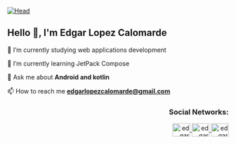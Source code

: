 [![Head](https://user-images.githubusercontent.com/24995646/189483417-c8008ba0-33eb-46e1-bf4f-bb4a5ed431f2.png)](https://eddyzxq.github.io/)



<h2 align="left">Hello 🤙, I'm Edgar Lopez Calomarde</h3>

<!--


<h1 align="center">A passionate android and frontend developer from Spain</h1>
<img align="right" alt="Coding" width="400" src="https://user-images.githubusercontent.com/24995646/189483022-3f125101-209b-4c9b-990b-cfb4bc9e4068.png">
-->


🔭 I’m currently studying web applications development

🌱 I’m currently learning JetPack Compose

💬 Ask me about **Android and kotlin**

📫 How to reach me **edgarlopezcalomarde@gmail.com**



<h3 align="right">Social Networks:</h3>
<p align="right">

<a href="https://www.linkedin.com/in/edgar-lopez-calomarde-971966212/" target="blank">
<img align="center" src="https://user-images.githubusercontent.com/24995646/189480478-5dba734a-5e84-4b18-b6d1-d283dd14c7a6.svg" alt="edgar linkedin" height="30"width="40" />
</a>


<a href="https://www.instagram.com/eltete_edgar/" target="blank">
<img align="center" src="https://user-images.githubusercontent.com/24995646/189480656-b46ce576-691d-4619-aa4e-3aad18ddbf10.svg" alt="edgar instagram" height="30"width="40" />
</a>


<a href="https://www.youtube.com/channel/UC4Bp0euKLbYgoGeJopYTlVg" target="blank">
<img align="center" src="https://user-images.githubusercontent.com/24995646/189480681-3b45b5aa-42a6-4aaf-bb94-962cb5f6149c.svg" alt="edgar youtube" height="30"width="40" />
</a>


</p>

